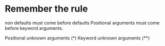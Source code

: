 # Remember the rule
non defaults must come before defaults
Positional arguments must come before keyword arguments.

Positional unknown arguments (*)
Keyword unknown arguments (**)
